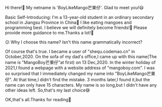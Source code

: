 Hi there!👋
My netname is 'BoyLikeMango芒果仔'.
Glad to meet you!😃

Basic Self-Introducing:
  I'm a 13-year-old student in an ordinary secondary school in Jiangsu Province in China🤗
  I like eating mangoes and programming best.
  I believe we will definitely become friends!🥰
  Please provide more guidance to me.Thanks a lot!🫶


😕 Why I choose this name? Isn't this name grammatically incorrect?

  Of course that's true.
  I became a user of "shequ.codemao.cn" in October,2020.
  On the sofa of my dad's office,I came up with this name(The name is "MangoBoy芒果仔"at first) on 13 Dec,2020.
  In the winter holiday of 2021,I found a webpage with a website address of "mangoboy.com".
  I was so surprised that I immediately changed my name into "BoyLikeMango芒果仔".
  At that time,I didn't find the mistake.
  3 months later,I found it,but the name can only have 15 characters.
  My name is so long,but I didn't have any other ideas left.
  So,that's my last choice😅

OK,that's all.Thanks for reading🙏
